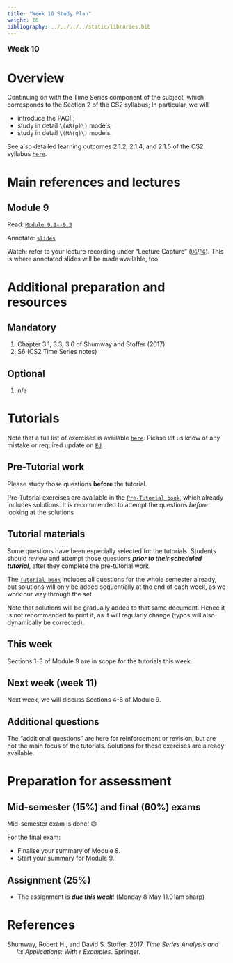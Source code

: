 ```yaml
---
title: "Week 10 Study Plan"
weight: 10
bibliography: ../../../../static/libraries.bib
---
```


<p style="font-size:18px;font-weight:bold;">
Week 10
</p>

# Overview

<!-- This week, we will cover the following topics: -->

Continuing on with the Time Series component of the subject, which corresponds to the Section 2 of the CS2 syllabus; In particular, we will

- introduce the PACF;
- study in detail `\(AR(p)\)` models;
- study in detail `\(MA(q)\)` models.

<!-- Here is the end of week 5 video, which introduces week 6: -->
<!--  -->
<!-- <iframe height="420" width="640" allowfullscreen frameborder=0 src="https://echo360.net.au/media/a195b7a0-95db-41d0-ad45-3e1195905f52/public?autoplay=false&automute=false"></iframe> -->
<!--  -->
<!-- <p style="font-size:10px;color: rgb(252, 156, 249);"> If you wish to watch the embedded videos from Lecture Capture, you need to have logged in and <a href="https://canvas.lms.unimelb.edu.au/courses/145406/external_tools/701">entered Lecture Capture</a> via Canvas once for each session. This is to restrict access to students enrolled at the University of Melbourne only. </p> -->

See also detailed learning outcomes 2.1.2, 2.1.4, and 2.1.5 of the CS2 syllabus [`here`](../../0-subject-guide/SILO).

# Main references and lectures

## Module 9

Read: [`Module 9.1--9.3`](../../1-time-series/m9-time-series-models/)

Annotate: [`slides`](../../../output/23-GIM-M9-lec.pdf)
<!-- [``annotated slides``](../../../output/22-GIM-M1-lec_a.pdf) -->

Watch: refer to your lecture recording under “Lecture Capture” ([`UG`](https://canvas.lms.unimelb.edu.au/courses/150824/external_tools/701)/[`PG`](https://canvas.lms.unimelb.edu.au/courses/150864/external_tools/701)). This is where annotated slides will be made available, too.

# Additional preparation and resources

## Mandatory

1.  Chapter 3.1, 3.3, 3.6 of Shumway and Stoffer (2017)
2.  S6 (CS2 Time Series notes)

## Optional

1.  n/a

# Tutorials

Note that a full list of exercises is available [`here`](https://canvas.lms.unimelb.edu.au/courses/173733/modules/items/4466801). Please let us know of any mistake or required update on [`Ed`](https://canvas.lms.unimelb.edu.au/courses/173733/external_tools/5601?display=borderless).

## Pre-Tutorial work

Please study those questions **before** the tutorial.

Pre-Tutorial exercises are available in the [`Pre-Tutorial book`](https://canvas.lms.unimelb.edu.au/courses/173733/modules/items/4464391), which already includes solutions. It is recommended to attempt the questions *before* looking at the solutions

## Tutorial materials

Some questions have been especially selected for the tutorials. Students should review and attempt those questions ***prior to their scheduled tutorial***, after they complete the pre-tutorial work.

The [`Tutorial book`](https://canvas.lms.unimelb.edu.au/courses/173733/modules/items/4464392) includes all questions for the whole semester already, but solutions will only be added sequentially at the end of each week, as we work our way through the set.

Note that solutions will be gradually added to that same document. Hence it is not recommended to print it, as it will regularly change (typos will also dynamically be corrected).

## This week

Sections 1-3 of Module 9 are in scope for the tutorials this week.

<!-- Here is the recording available for Week 10 from William: -->
<!--  -->
<!-- <iframe height="420" width="640" allowfullscreen frameborder=0 src="https://echo360.net.au/media/91ad30d5-fda9-432f-9192-29a4911537eb/public?autoplay=false&automute=false"></iframe> -->
<!--  -->
<!-- Here is the recording available for Week 10 from Eric: -->
<!--  -->
<!-- <iframe height="420" width="640" allowfullscreen frameborder=0 src="https://echo360.net.au/media/cc061437-f56e-481d-8194-48a0c88b80e3/public?autoplay=false&automute=false"></iframe> -->
<!--  -->
<!-- <p style="font-size:10px;color: rgb(252, 156, 249);"> If you wish to watch the embedded videos from Lecture Capture, you need to have logged in and <a href="https://canvas.lms.unimelb.edu.au/courses/145406/external_tools/701">entered Lecture Capture</a> via Canvas once for each session. This is to restrict access to students enrolled at the University of Melbourne only. </p> -->

## Next week (week 11)

Next week, we will discuss Sections 4-8 of Module 9.

## Additional questions

The “additional questions” are here for reinforcement or revision, but are not the main focus of the tutorials. Solutions for those exercises are already available.

# Preparation for assessment

## Mid-semester (15%) and final (60%) exams

<!-- install.packages("devtools") -->
<!-- devtools::install_github("hadley/emo") -->

Mid-semester exam is done! 😄

For the final exam:

- Finalise your summary of Module 8.
- Start your summary for Module 9.

## Assignment (25%)

- The assignment is ***due this week***! (Monday 8 May 11.01am sharp)

# References

<div id="refs" class="references csl-bib-body hanging-indent">

<div id="ref-ShSt17" class="csl-entry">

Shumway, Robert H., and David S. Stoffer. 2017. *Time Series Analysis and Its Applications: With r Examples*. Springer.

</div>

</div>
